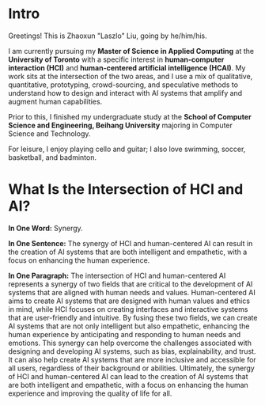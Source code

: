 
# Intro

Greetings! This is Zhaoxun "Laszlo" Liu, going by he/him/his. 

I am currently pursuing my **Master of Science in Applied Computing** at the **University of Toronto** with a specific interest in **human-computer interaction (HCI)** and **human-centered artificial intelligence (HCAI)**. 
My work sits at the intersection of the two areas, and I use a mix of qualitative, quantitative, prototyping, crowd-sourcing, and speculative methods to understand how to design and interact with AI systems that amplify and augment human capabilities.

Prior to this, I finished my undergraduate study at the **School of Computer Science and Engineering, Beihang University** majoring in Computer Science and Technology.

For leisure, I enjoy playing cello and guitar; I also love swimming, soccer, basketball, and badminton. 

# What Is the Intersection of HCI and AI?

**In One Word:** Synergy.

**In One Sentence:** The synergy of HCI and human-centered AI can result in the creation of AI systems that are both intelligent and empathetic, with a focus on enhancing the human experience.

**In One Paragraph:** The intersection of HCI and human-centered AI represents a synergy of two fields that are critical to the development of AI systems that are aligned with human needs and values. Human-centered AI aims to create AI systems that are designed with human values and ethics in mind, while HCI focuses on creating interfaces and interactive systems that are user-friendly and intuitive. By fusing these two fields, we can create AI systems that are not only intelligent but also empathetic, enhancing the human experience by anticipating and responding to human needs and emotions. This synergy can help overcome the challenges associated with designing and developing AI systems, such as bias, explainability, and trust. It can also help create AI systems that are more inclusive and accessible for all users, regardless of their background or abilities. Ultimately, the synergy of HCI and human-centered AI can lead to the creation of AI systems that are both intelligent and empathetic, with a focus on enhancing the human experience and improving the quality of life for all.
